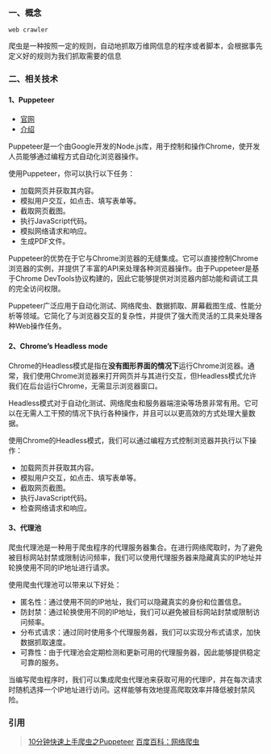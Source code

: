 ### 一、概念

`web crawler`

爬虫是一种按照一定的规则，自动地抓取万维网信息的程序或者脚本，会根据事先定义好的规则为我们抓取需要的信息

### 二、相关技术

#### 1、Puppeteer

- [官网](https://pptr.dev/)
- [介绍](https://www.bilibili.com/video/BV13Z4y137Kt/?spm_id_from=333.788.recommend_more_video.9&vd_source=2b211224d72ed36d88f40e2d2a243144)

Puppeteer是一个由Google开发的Node.js库，用于控制和操作Chrome，使开发人员能够通过编程方式自动化浏览器操作。

使用Puppeteer，你可以执行以下任务：

- 加载网页并获取其内容。
- 模拟用户交互，如点击、填写表单等。
- 截取网页截图。
- 执行JavaScript代码。
- 模拟网络请求和响应。
- 生成PDF文件。

Puppeteer的优势在于它与Chrome浏览器的无缝集成。它可以直接控制Chrome浏览器的实例，并提供了丰富的API来处理各种浏览器操作。由于Puppeteer是基于Chrome DevTools协议构建的，因此它能够提供对浏览器内部功能和调试工具的完全访问权限。

Puppeteer广泛应用于自动化测试、网络爬虫、数据抓取、屏幕截图生成、性能分析等领域。它简化了与浏览器交互的复杂性，并提供了强大而灵活的工具来处理各种Web操作任务。

#### 2、Chrome’s Headless mode

Chrome的Headless模式是指在**没有图形界面的情况下**运行Chrome浏览器。通常，我们使用Chrome浏览器来打开网页并与其进行交互，但Headless模式允许我们在后台运行Chrome，无需显示浏览器窗口。

Headless模式对于自动化测试、网络爬虫和服务器端渲染等场景非常有用。它可以在无需人工干预的情况下执行各种操作，并且可以以更高效的方式处理大量数据。

使用Chrome的Headless模式，我们可以通过编程方式控制浏览器并执行以下操作：

- 加载网页并获取其内容。
- 模拟用户交互，如点击、填写表单等。
- 截取网页截图。
- 执行JavaScript代码。
- 检查网络请求和响应。

#### 3、代理池

爬虫代理池是一种用于爬虫程序的代理服务器集合。在进行网络爬取时，为了避免被目标网站封禁或限制访问频率，我们可以使用代理服务器来隐藏真实的IP地址并轮换使用不同的IP地址进行请求。

使用爬虫代理池可以带来以下好处：

- 匿名性：通过使用不同的IP地址，我们可以隐藏真实的身份和位置信息。
- 防封禁：通过轮换使用不同的IP地址，我们可以避免被目标网站封禁或限制访问频率。
- 分布式请求：通过同时使用多个代理服务器，我们可以实现分布式请求，加快数据抓取速度。
- 可靠性：由于代理池会定期检测和更新可用的代理服务器，因此能够提供稳定可靠的服务。

当编写爬虫程序时，我们可以集成爬虫代理池来获取可用的代理IP，并在每次请求时随机选择一个IP地址进行访问。这样能够有效地提高爬取效率并降低被封禁风险。

### 引用

> [10分钟快速上手爬虫之Puppeteer](https://www.bilibili.com/video/BV13Z4y137Kt/?spm_id_from=333.788.recommend_more_video.9&vd_source=2b211224d72ed36d88f40e2d2a243144) [百度百科：网络爬虫](https://baike.baidu.com/item/%E7%BD%91%E7%BB%9C%E7%88%AC%E8%99%AB/5162711)
